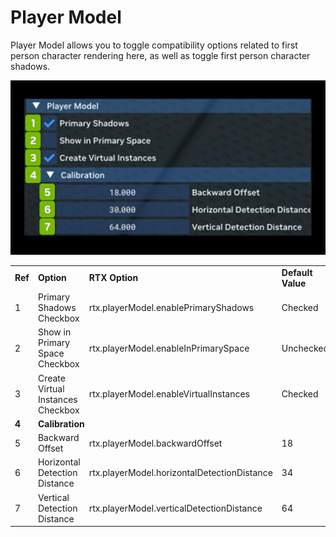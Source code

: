 # Player Model

Player Model allows you to toggle compatibility options related to first person character rendering here, as well as toggle first person character shadows.


![PlayerModel](../data/images/rtxremix_021.PNG)

<table>
  <tr>
   <td><strong>Ref</strong>
   </td>
   <td><strong>Option</strong>
   </td>
   <td><strong>RTX Option</strong>
   </td>
   <td><strong>Default Value</strong>
   </td>
   <td><strong>Description</strong>
   </td>
  </tr>
  <tr>
   <td>1
   </td>
   <td>Primary Shadows Checkbox
   </td>
   <td>rtx.playerModel.enablePrimaryShadows
   </td>
   <td>Checked
   </td>
   <td><!--- Needs Description --->
   </td>
  </tr>
  <tr>
   <td>2
   </td>
   <td>Show in Primary Space Checkbox
   </td>
   <td>rtx.playerModel.enableInPrimarySpace
   </td>
   <td>Unchecked
   </td>
   <td><!--- Needs Description --->
   </td>
  </tr>
  <tr>
   <td>3
   </td>
   <td>Create Virtual Instances Checkbox
   </td>
   <td>rtx.playerModel.enableVirtualInstances
   </td>
   <td>Checked
   </td>
   <td><!--- Needs Description --->
   </td>
  </tr>
  <tr>
   <td><strong>4</strong>
   </td>
   <td colspan="3" ><strong>Calibration</strong>
   </td>
   <td><!--- Needs Description --->
   </td>
  </tr>
  <tr>
   <td>5
   </td>
   <td>Backward Offset
   </td>
   <td>rtx.playerModel.backwardOffset
   </td>
   <td>18
   </td>
   <td><!--- Needs Description --->
   </td>
  </tr>
  <tr>
   <td>6
   </td>
   <td>Horizontal Detection Distance
   </td>
   <td>rtx.playerModel.horizontalDetectionDistance
   </td>
   <td>34
   </td>
   <td><!--- Needs Description --->
   </td>
  </tr>
  <tr>
   <td>7
   </td>
   <td>Vertical Detection Distance
   </td>
   <td>rtx.playerModel.verticalDetectionDistance
   </td>
   <td>64
   </td>
   <td><!--- Needs Description --->
   </td>
  </tr>
</table>